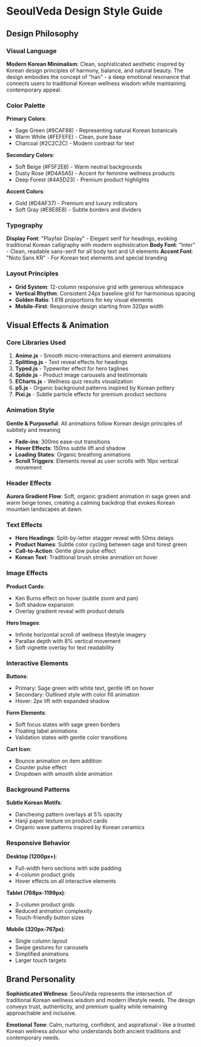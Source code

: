 # SeoulVeda Design Style Guide

## Design Philosophy

### Visual Language
**Modern Korean Minimalism**: Clean, sophisticated aesthetic inspired by Korean design principles of harmony, balance, and natural beauty. The design embodies the concept of "han" - a deep emotional resonance that connects users to traditional Korean wellness wisdom while maintaining contemporary appeal.

### Color Palette
**Primary Colors**:
- Sage Green (#9CAF88) - Representing natural Korean botanicals
- Warm White (#FEFEFE) - Clean, pure base
- Charcoal (#2C2C2C) - Modern contrast for text

**Secondary Colors**:
- Soft Beige (#F5F2E8) - Warm neutral backgrounds
- Dusty Rose (#D4A5A5) - Accent for feminine wellness products
- Deep Forest (#4A5D23) - Premium product highlights

**Accent Colors**:
- Gold (#D4AF37) - Premium and luxury indicators
- Soft Gray (#E8E8E8) - Subtle borders and dividers

### Typography
**Display Font**: "Playfair Display" - Elegant serif for headings, evoking traditional Korean calligraphy with modern sophistication
**Body Font**: "Inter" - Clean, readable sans-serif for all body text and UI elements
**Accent Font**: "Noto Sans KR" - For Korean text elements and special branding

### Layout Principles
- **Grid System**: 12-column responsive grid with generous whitespace
- **Vertical Rhythm**: Consistent 24px baseline grid for harmonious spacing
- **Golden Ratio**: 1.618 proportions for key visual elements
- **Mobile-First**: Responsive design starting from 320px width

## Visual Effects & Animation

### Core Libraries Used
1. **Anime.js** - Smooth micro-interactions and element animations
2. **Splitting.js** - Text reveal effects for headings
3. **Typed.js** - Typewriter effect for hero taglines
4. **Splide.js** - Product image carousels and testimonials
5. **ECharts.js** - Wellness quiz results visualization
6. **p5.js** - Organic background patterns inspired by Korean pottery
7. **Pixi.js** - Subtle particle effects for premium product sections

### Animation Style
**Gentle & Purposeful**: All animations follow Korean design principles of subtlety and meaning
- **Fade-ins**: 300ms ease-out transitions
- **Hover Effects**: 150ms subtle lift and shadow
- **Loading States**: Organic breathing animations
- **Scroll Triggers**: Elements reveal as user scrolls with 16px vertical movement

### Header Effects
**Aurora Gradient Flow**: Soft, organic gradient animation in sage green and warm beige tones, creating a calming backdrop that evokes Korean mountain landscapes at dawn.

### Text Effects
- **Hero Headings**: Split-by-letter stagger reveal with 50ms delays
- **Product Names**: Subtle color cycling between sage and forest green
- **Call-to-Action**: Gentle glow pulse effect
- **Korean Text**: Traditional brush stroke animation on hover

### Image Effects
**Product Cards**: 
- Ken Burns effect on hover (subtle zoom and pan)
- Soft shadow expansion
- Overlay gradient reveal with product details

**Hero Images**:
- Infinite horizontal scroll of wellness lifestyle imagery
- Parallax depth with 8% vertical movement
- Soft vignette overlay for text readability

### Interactive Elements
**Buttons**:
- Primary: Sage green with white text, gentle lift on hover
- Secondary: Outlined style with color fill animation
- Hover: 2px lift with expanded shadow

**Form Elements**:
- Soft focus states with sage green borders
- Floating label animations
- Validation states with gentle color transitions

**Cart Icon**:
- Bounce animation on item addition
- Counter pulse effect
- Dropdown with smooth slide animation

### Background Patterns
**Subtle Korean Motifs**: 
- Dancheong pattern overlays at 5% opacity
- Hanji paper texture on product cards
- Organic wave patterns inspired by Korean ceramics

### Responsive Behavior
**Desktop (1200px+)**:
- Full-width hero sections with side padding
- 4-column product grids
- Hover effects on all interactive elements

**Tablet (768px-1199px)**:
- 3-column product grids
- Reduced animation complexity
- Touch-friendly button sizes

**Mobile (320px-767px)**:
- Single column layout
- Swipe gestures for carousels
- Simplified animations
- Larger touch targets

## Brand Personality
**Sophisticated Wellness**: SeoulVeda represents the intersection of traditional Korean wellness wisdom and modern lifestyle needs. The design conveys trust, authenticity, and premium quality while remaining approachable and inclusive.

**Emotional Tone**: Calm, nurturing, confident, and aspirational - like a trusted Korean wellness advisor who understands both ancient traditions and contemporary needs.